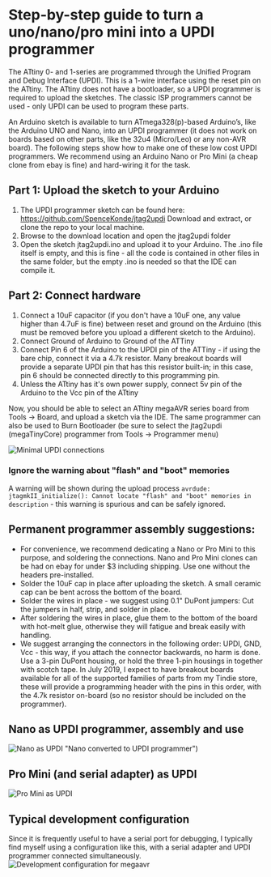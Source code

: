 # Step-by-step guide to turn a uno/nano/pro mini into a UPDI programmer

The ATtiny 0- and 1-series are programmed through the Unified Program and Debug Interface (UPDI). This is a 1-wire interface using the reset pin on the ATtiny. The ATtiny does not have a bootloader, so a UPDI programmer is required to upload the sketches. The classic ISP programmers cannot be used - only UPDI can be used to program these parts. 

An Arduino sketch is available to turn ATmega328(p)-based Arduino’s, like the Arduino UNO and Nano, into an UPDI programmer (it does not work on boards based on other parts, like the 32u4 (Micro/Leo) or any non-AVR board). The following steps show how to make one of these low cost UPDI programmers. We recommend using an Arduino Nano or Pro Mini (a cheap clone from ebay is fine) and hard-wiring it for the task.

## Part 1: Upload the sketch to your Arduino
1.	The UPDI programmer sketch can be found here: https://github.com/SpenceKonde/jtag2updi
Download and extract, or clone the repo to your local machine. 
2.	Browse to the download location and open the jtag2updi folder
3.	Open the sketch jtag2updi.ino and upload it to your Arduino. The .ino file itself is empty, and this is fine - all the code is contained in other files in the same folder, but the empty .ino is needed so that the IDE can compile it. 

## Part 2: Connect hardware
1.  Connect a 10uF capacitor (if you don't have a 10uF one, any value higher than 4.7uF is fine) between reset and ground on the Arduino (this must be removed before you upload a different sketch to the Arduino). 
2.  Connect Ground of Arduino to Ground of the ATTiny
3.  Connect Pin 6 of the Arduino to the UPDI pin of the ATTiny - if using the bare chip, connect it via a 4.7k resistor. Many breakout boards will provide a separate UPDI pin that has this resistor built-in; in this case, pin 6 should be connected directly to this programming pin. 
4.	Unless the ATtiny has it's own power supply, connect 5v pin of the Arduino to the Vcc pin of the ATtiny

Now, you should be able to select an ATtiny megaAVR series board from Tools -> Board, and upload a sketch via the IDE. The same programmer can also be used to Burn Bootloader (be sure to select the jtag2updi (megaTinyCore) programmer from Tools -> Programmer menu) 

![Minimal UPDI connections](megaavr/extras/MinimalConnectionsUPDI.png "Minimal UPDI connections")

### Ignore the warning about "flash" and "boot" memories 
A warning will be shown during the upload process `avrdude: jtagmkII_initialize(): Cannot locate "flash" and "boot" memories in description` - this warning is spurious and can be safely ignored. 

## Permanent programmer assembly suggestions: 
* For convenience, we recommend dedicating a Nano or Pro Mini to this purpose, and soldering the connections. Nano and Pro Mini clones can be had on ebay for under $3 including shipping. Use one without the headers pre-installed. 
* Solder the 10uF cap in place after uploading the sketch. A small ceramic cap can be bent across the bottom of the board. 
* Solder the wires in place - we suggest using 0.1" DuPont jumpers: Cut the jumpers in half, strip, and solder in place.
* After soldering the wires in place, glue them to the bottom of the board with hot-melt glue, otherwise they will fatigue and break easily with handling.
* We suggest arranging the connectors in the following order: UPDI, GND, Vcc - this way, if you attach the connector backwards, no harm is done. Use a 3-pin DuPont housing, or hold the three 1-pin housings in together with scotch tape. In July 2019, I expect to have breakout boards available for all of the supported families of parts from my Tindie store, these will provide a programming header with the pins in this order, with the 4.7k resistor on-board (so no resistor should be included on the programmer). 
## Nano as UPDI programmer, assembly and use
![Nano as UPDI](megaavr/extras/NanoAsUPDI.png) "Nano converted to UPDI programmer")

## Pro Mini (and serial adapter) as UPDI
![Pro Mini as UPDI](megaavr/extras/ProMiniAsUPDI.png "Pro Mini converted to UPDI programmer")

## Typical development configuration
Since it is frequently useful to have a serial port for debugging, I typically find myself using a configuration like this, with a serial adapter and UPDI programmer connected simultaneously.
![Development configuration for megaavr](megaavr/extras/DevConfigUPDI.png "Arduino Pin Mapping for ATtiny x16")
